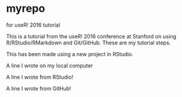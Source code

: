 # myrepo
for useR! 2016 tutorial

This is a tutorial from the useR! 2016 conference at Stanford on using R/RStudio/RMarkdown and Git/GitHub. These are my tutorial steps. 

This has been made using a new project in RStudio.

A line I wrote on my local computer

A line I wrote from RStudio!

A line I wrote from GitHub!
